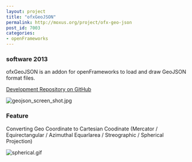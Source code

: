 ```yaml
---
layout: project
title: "ofxGeoJSON"
permalink: http://moxus.org/project/ofx-geo-json
post_id: 7003
categories:  
- openFrameworks
---
```


### software 2013

ofxGeoJSON is an addon for openFrameworks to load and draw GeoJSON format files.

[Development Repository on GitHub](https://github.com/moxuse/ofxGeoJSON)



![geojson_screen_shot.jpg](/images/project/geojson_screen_shot.jpg)
 
### Feature

Converting Geo Coordinate to Cartesian Coodinate (Mercator / Equirectangular / Azimuthal Equarlarea / Streographic / Spherical Projection)

![spherical.gif](/images/project/spherical-480p-f.gif)
